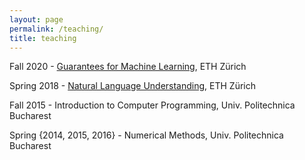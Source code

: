 ```yaml
---
layout: page
permalink: /teaching/
title: teaching
---
```


Fall 2020 - [Guarantees for Machine Learning](https://sml.inf.ethz.ch/gml20/syllabus.html), ETH Zürich

Spring 2018 - [Natural Language Understanding](http://www.da.inf.ethz.ch/teaching/2018/NLU/), ETH Zürich

Fall 2015 - Introduction to Computer Programming, Univ. Politechnica Bucharest

Spring {2014, 2015, 2016} - Numerical Methods, Univ. Politechnica Bucharest
